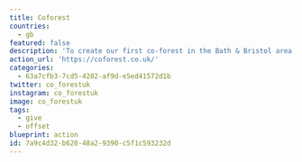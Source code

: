 ```yaml
---
title: Coforest
countries:
  - gb
featured: false
description: 'To create our first co-forest in the Bath & Bristol area, we’re inviting organisations and individuals to adopt up to an acre of land. You’ll be able to name your forest plot and even help to plant it. Together, we’ll create a whole new forest.'
action_url: 'https://coforest.co.uk/'
categories:
  - 63a7cfb3-7cd5-4282-af9d-e5ed41572d1b
twitter: co_forestuk
instagram: co_forestuk
image: co_forestuk
tags:
  - give
  - offset
blueprint: action
id: 7a9c4d32-b620-48a2-9390-c5f1c593232d
---
```

